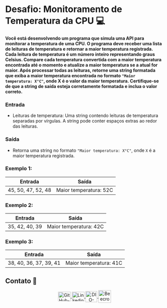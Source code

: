 # Desafio: Monitoramento de Temperatura da CPU 💻

**Você está desenvolvendo um programa que simula uma API para monitorar a temperatura de uma CPU. O programa deve receber uma lista de leituras de temperatura e retornar a maior temperatura registrada. Cada leitura de temperatura é um número inteiro representando graus Celsius. Compare cada temperatura convertida com a maior temperatura encontrada até o momento e atualize a maior temperatura se a atual for maior. Após processar todas as leituras, retorne uma string formatada que exiba a maior temperatura encontrada no formato `"Maior temperatura: X°C"`, onde X é o valor da maior temperatura. Certifique-se de que a string de saída esteja corretamente formatada e inclua o valor correto.**

### Entrada

- Leituras de temperatura: Uma string contendo leituras de temperatura separadas por vírgulas. A string pode conter espaços extras ao redor das leituras.

### Saída

- Retorna uma string no formato `"Maior temperatura: X°C"`, onde `X` é a maior temperatura registrada.

### **Exemplo 1:**

|    **Entrada**     |     **Saída**      |
| ------------------ | ------------------ |
| 45, 50, 47, 52, 48         | Maior temperatura: 52C   |

### **Exemplo 2:**

|    **Entrada**     |     **Saída**      |
| ------------------ | ------------------ |
| 35, 42, 40, 39      | Maior temperatura: 42C   |

### **Exemplo 3:**

|    **Entrada**     |     **Saída**      |
| ------------------ | ------------------ |
| 38, 40, 36, 37, 39, 41 | Maior temperatura: 41C |

## Contato 📱

<div align="center">
    <a href="https://github.com/vicentejluz" target="blank"><img align="center" src="https://github.com/rahuldkjain/github-profile-readme-generator/blob/master/src/images/icons/Social/github.svg" alt="GitHub-vicentejluz" height="30" width="40" />
    </a>
    <a href="https://www.linkedin.com/in/vicentejluz" target="blank"><img align="center" src="https://raw.githubusercontent.com/rahuldkjain/github-profile-readme-generator/master/src/images/icons/Social/linked-in-alt.svg" alt="Linkedin-vicentejluz" height="30" width="40" />
    </a>  
    <a href="https://web.dio.me/users/vicentejluz" target="_blank"><img align="center" src="https://web.dio.me/favicon/favicon-32x32.png" alt="DIO-Vicente-Luz" height="35" width="37" />
    </a>
    <a href="https://www.beecrowd.com.br/judge/pt/profile/374484" target="blank"><img align="center" src="https://www.beecrowd.com.br/judge/favicon.ico?1635097036" alt="Beecrowd-Vicente-Luz" height="40" width="40" />
    </a>
  <br>
</div>
